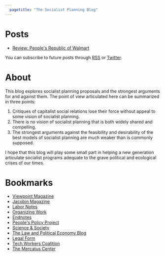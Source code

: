 ```yaml
---
  pagetitle: "The Socialist Planning Blog"
---
```


# Posts
- [Review: People's Republic of Walmart](posts/review-peoples-republic)

You can subscribe to future posts through <a href="./feed.rss">RSS</a> or <a href="https://twitter.com/socplanning">Twitter</a>.

# About

This blog explores socialist planning proposals and the strongest arguments for and against them. The point of view articulated here can be summarized in three points:

1. Critiques of capitalist social relations lose their force without appeal to some vision of socialist planning.
2. There is no vision of socialist planning that is both widely shared and compelling.
3. The strongest arguments against the feasibility and desirability of the best models of socialist planning are much weaker than is commonly supposed.

I hope that this blog will play some small part in helping a new generation articulate socialist programs adequate to the grave political and ecological crises of our times.

# Bookmarks
- [Viewpoint Magazine](https://www.viewpointmag.com/)
- [Jacobin Magazine](https://jacobinmag.com/)
- [Labor Notes](https://www.labornotes.org/)
- [Organizing Work](https://organizing.work/)
- [Endnotes](https://endnotes.org.uk/)
- [People's Policy Project](https://www.peoplespolicyproject.org/)
- [Science & Society](https://www.scienceandsociety.com/)
- [The Law and Political Economy Blog](https://lpeproject.org/blog/)
- [Legal Form](https://legalform.blog/)
- [Tech Workers Coalition](https://techworkerscoalition.org/)
- [The Mercatus Center](https://ppe.mercatus.org/)
